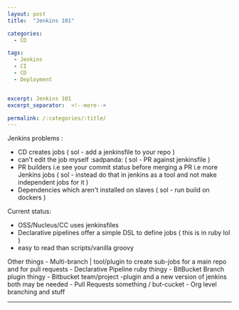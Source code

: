 ```yaml
---
layout: post
title:  "Jenkins 101"

categories:
  - CD

tags:
  - Jenkins
  - CI
  - CD
  - Deployment


excerpt: Jenkins 101
excerpt_separator:  <!--more-->

permalink: /:categories/:title/
---
```


Jenkins problems :
  - CD creates jobs ( sol - add a jenkinsfile to your repo )
  - can't edit the job myself :sadpanda: ( sol - PR against jenkinsfile )
  - PR builders i.e see your commit status before merging a PR i.e more Jenkins jobs ( sol - instead do that in jenkins as a tool and not make independent jobs for it )
  - Dependencies which aren't installed on slaves ( sol - run build on dockers )

Current status:
   - OSS/Nucleus/CC uses jenkinsfiles
   - Declarative pipelines offer a simple DSL to define jobs ( this is in ruby lol )
   - easy to read than scripts/vanilla groovy

Other things
    - Multi-branch | tool/plugin to create sub-jobs for a main repo and for pull requests
    - Declarative Pipeline ruby thingy
    - BitBucket Branch plugin thingy
    - Bitbucket team/project -plugin and a new version of jenkins both may be needed
    - Pull Requests something / but-cucket - Org level branching and stuff

---
